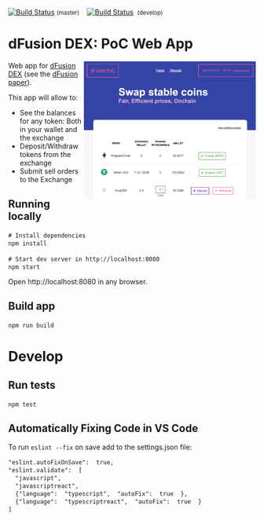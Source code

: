 [![Build Status](https://travis-ci.org/gnosis/dex-react.svg?branch=develop)](https://travis-ci.org/gnosis/dex-react)&nbsp;<small>(master)</small>&nbsp;&nbsp;&nbsp;
[![Build Status](https://travis-ci.org/gnosis/dex-react.svg?branch=master)](https://travis-ci.org/gnosis/dex-react) &nbsp;<small>(develop)</small>

# dFusion DEX: PoC Web App
<img align="right" width="350" src="./docs/screenshot.png">

Web app for [dFusion DEX](https://github.com/gnosis/dex-contracts) (see the [dFusion paper](https://github.com/gnosis/dex-research/blob/master/dFusion/dfusion.v1.pdf)).

This app will allow to:
* See the balances for any token: Both in your wallet and the exchange
* Deposit/Withdraw tokens from the exchange
* Submit sell orders to the Exchange

## Running locally
```
# Install dependencies
npm install

# Start dev server in http://localhost:8080
npm start
```

Open http://localhost:8080 in any browser.

## Build app
```
npm run build
```

# Develop
## Run tests
```
npm test
```

## Automatically Fixing Code in VS Code
To run `eslint --fix` on save add to the settings.json file:

```
"eslint.autoFixOnSave":  true,
"eslint.validate":  [
  "javascript",
  "javascriptreact",
  {"language":  "typescript",  "autoFix":  true  },
  {"language":  "typescriptreact",  "autoFix":  true  }
]
```
